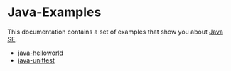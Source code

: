 # Java-Examples

This documentation contains a set of examples that show you about [Java SE](https://en.wikipedia.org/wiki/Java_Platform,_Standard_Edition).

- [java-helloworld](java-helloworld)
- [java-unittest](java-unit-test)


